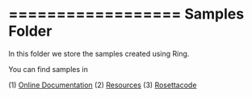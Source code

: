 ==================
Samples Folder
==================

In this folder we store the samples created using Ring.

You can find samples in

(1) [Online Documentation](http://ring-lang.sourceforge.net/doc/index.html)
(2) [Resources](http://ring-lang.sourceforge.net/resources.html)
(3) [Rosettacode](https://rosettacode.org/wiki/Category:Ring)